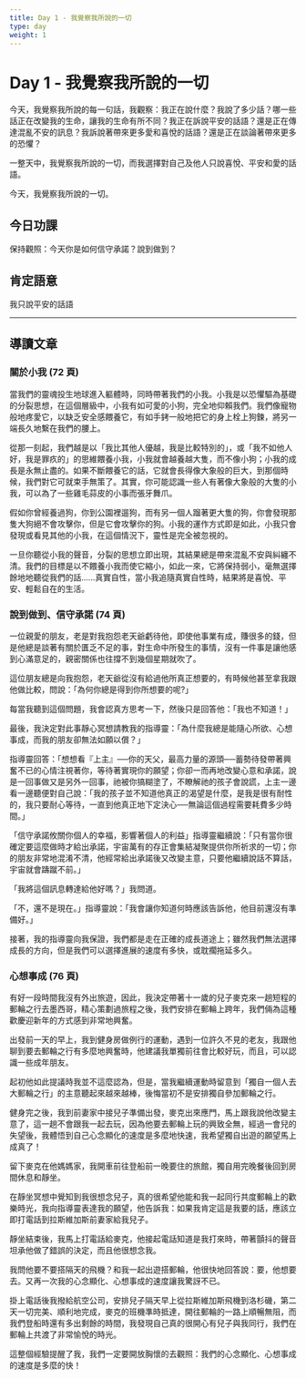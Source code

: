 ```yaml
---
title: Day 1 - 我覺察我所說的一切
type: day
weight: 1
---
```


# Day 1 - 我覺察我所說的一切

今天，我覺察我所說的每一句話，我觀察：我正在說什麼？我說了多少話？哪一些話正在改變我的生命，讓我的生命有所不同？我正在訴說平安的話語？還是正在傳達混亂不安的訊息？我訴說著帶來更多愛和喜悅的話語？還是正在談論著帶來更多的恐懼？

一整天中，我覺察我所說的一切，而我選擇對自己及他人只說喜悅、平安和愛的話語。

今天，我覺察我所說的一切。

## 今日功課

保持觀照：今天你是如何信守承諾？說到做到？

## 肯定語意

我只說平安的話語

---

## 導讀文章

### 關於小我 (72 頁)

當我們的靈魂投生地球進入軀體時，同時帶著我們的小我。小我是以恐懼驅為基礎的分裂思想，在這個層級中，小我有如可愛的小狗，完全地仰賴我們。我們像寵物般地疼愛它，以缺乏安全感餵養它，有如手銬一般地把它的身上栓上狗鍊，將另一端長久地繫在我們的腰上。

從那一刻起，我們越是以「我比其他人優越，我是比較特別的」，或「我不如他人好，我是罪疚的」的思維餵養小我，小我就會越養越大隻，而不像小狗；小我的成長是永無止盡的。如果不斷餵養它的話，它就會長得像大象般的巨大，到那個時候，我們對它可就束手無策了。其實，你可能認識一些人有著像大象般的大隻的小我，可以為了一些雞毛蒜皮的小事而張牙舞爪。

假如你曾經養過狗，你到公園裡遛狗，而有另一個人蹓著更大隻的狗，你會發現那隻大狗絕不會攻擊你，但是它會攻擊你的狗。小我的運作方式即是如此，小我只會發現或看見其他的小我，在這個情況下，靈性是完全被忽視的。

一旦你聽從小我的聲音，分裂的思想立即出現，其結果總是帶來混亂不安與糾纏不清。我們的目標是以不餵養小我而使它縮小，如此一來，它將保持弱小，毫無選擇餘地地聽從我們的話......真實自性，當小我追隨真實自性時，結果將是喜悅、平安、輕鬆自在的生活。

### 說到做到、信守承諾 (74 頁)

一位親愛的朋友，老是對我抱怨老天爺虧待他，即使他事業有成，賺很多的錢，但是他總是談著有關於匱乏不足的事，對生命中所發生的事情，沒有一件事是讓他感到心滿意足的，親密關係也往撐不到幾個星期就吹了。

這位朋友總是向我抱怨，老天爺從沒有給過他所真正想要的，有時候他甚至拿我跟他做比較，問說：「為何你總是得到你所想要的呢?」

每當我聽到這個問題，我會認真方思考一下，然後只是回答他：「我也不知道！」

最後，我決定對此事靜心冥想請教我的指導靈：「為什麼我總是能隨心所欲、心想事成，而我的朋友卻無法如願以償？」

指導靈回答：「想想看『上主』──你的天父，最高力量的源頭──蓄勢待發帶著興奮不已的心情注視著你，等待著實現你的願望；你卻一而再地改變心意和承諾，說是一回事做又是另外一回事，祂被你搞糊塗了，不瞭解祂的孩子會說謊，上主一邊看一邊聽便對自己說：「我的孩子並不知道他真正的渴望是什麼，是我是很有耐性的，我只要耐心等待，一直到他真正地下定決心──無論這個過程需要耗費多少時間。」

「信守承諾攸關你個人的幸福，影響著個人的利益」指導靈繼續說：「只有當你很確定要這麼做時才給出承諾，宇宙萬有的存正會集結凝聚提供你所祈求的一切；你的朋友非常地混淆不清，他經常給出承諾後又改變主意，只要他繼續說話不算話，宇宙就會躊蹴不前。」

「我將這個訊息轉達給他好嗎？」我問道。

「不，還不是現在。」指導靈說：「我會讓你知道何時應該告訴他，他目前還沒有準備好。」

接著，我的指導靈向我保證，我們都是走在正確的成長道途上；雖然我們無法選擇成長的方向，但是我們可以選擇進展的速度有多快，或耽擱拖延多久。

### 心想事成 (76 頁)

有好一段時間我沒有外出旅遊，因此，我決定帶著十一歲的兒子麥克來一趟短程的郵輪之行去墨西哥，精心策劃過旅程之後，我們安排在郵輪上跨年，我們倆為這種歡慶迎新年的方式感到非常地興奮。

出發前一天的早上，我到健身房做例行的運動，遇到一位許久不見的老友，我跟他聊到要去郵輪之行有多麼地興奮時，他建議我單獨前往會比較好玩，而且，可以認識一些成年朋友。

起初他如此提議時我並不這麼認為，但是，當我繼續運動時留意到「獨自一個人去大郵輪之行」的主意聽起來越來越棒，後悔當初不是安排獨自參加郵輪之行。

健身完之後，我到前妻家中接兒子準備出發，麥克出來應門，馬上跟我說他改變主意了，這一趟不會跟我一起去玩，因為他要去郵輪上玩的興致全無，經過一會兒的失望後，我體悟到自己心念顯化的速度是多麼地快速，我希望獨自出遊的願望馬上成真了！

留下麥克在他媽媽家，我開車前往登船前一晚要住的旅館，獨自用完晚餐後回到房間休息和靜坐。

在靜坐冥想中覺知到我很想念兒子，真的很希望他能和我一起同行共度郵輪上的歡樂時光，我向指導靈表達我的願望，他告訴我：如果我肯定這是我要的話，應該立即打電話到拉斯維加斯前妻家給我兒子。

靜坐結束後，我馬上打電話給麥克，他接起電話知道是我打來時，帶著顫抖的聲音坦承他做了錯誤的決定，而且他很想念我。

我問他要不要搭隔天的飛機？和我一起出遊搭郵輪，他很快地回答說：要，他想要去。又再一次我的心念顯化、心想事成的速度讓我驚訝不已。

掛上電話後我撥給航空公司，安排兒子隔天早上從拉斯維加斯飛機到洛杉磯，第二天一切完美、順利地完成，麥克的班機準時抵達，開往郵輪的一路上順暢無阻，而我們登船時還有多出剩餘的時間，我發現自己真的很開心有兒子與我同行，我們在郵輪上共渡了非常愉悅的時光。

這整個經驗提醒了我，我們一定要開放胸懷的去觀照：我們的心念顯化、心想事成的速度是多麼的快！
